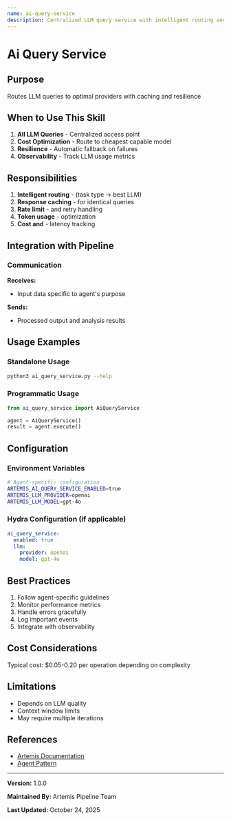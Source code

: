 ```yaml
---
name: ai-query-service
description: Centralized LLM query service with intelligent routing and optimization
---
```


# Ai Query Service

## Purpose

Routes LLM queries to optimal providers with caching and resilience

## When to Use This Skill

1. **All LLM Queries** - Centralized access point
2. **Cost Optimization** - Route to cheapest capable model
3. **Resilience** - Automatic fallback on failures
4. **Observability** - Track LLM usage metrics

## Responsibilities

1. **Intelligent routing** - (task type → best LLM)
2. **Response caching** - for identical queries
3. **Rate limit** - and retry handling
4. **Token usage** - optimization
5. **Cost and** - latency tracking

## Integration with Pipeline

### Communication

**Receives:**
- Input data specific to agent's purpose

**Sends:**
- Processed output and analysis results

## Usage Examples

### Standalone Usage

```bash
python3 ai_query_service.py --help
```

### Programmatic Usage

```python
from ai_query_service import AiQueryService

agent = AiQueryService()
result = agent.execute()
```

## Configuration

### Environment Variables

```bash
# Agent-specific configuration
ARTEMIS_AI_QUERY_SERVICE_ENABLED=true
ARTEMIS_LLM_PROVIDER=openai
ARTEMIS_LLM_MODEL=gpt-4o
```

### Hydra Configuration (if applicable)

```yaml
ai_query_service:
  enabled: true
  llm:
    provider: openai
    model: gpt-4o
```

## Best Practices

1. Follow agent-specific guidelines
2. Monitor performance metrics
3. Handle errors gracefully
4. Log important events
5. Integrate with observability

## Cost Considerations

Typical cost: $0.05-0.20 per operation depending on complexity

## Limitations

- Depends on LLM quality
- Context window limits
- May require multiple iterations

## References

- [Artemis Documentation](../README.md)
- [Agent Pattern](https://en.wikipedia.org/wiki/Software_agent)

---

**Version:** 1.0.0

**Maintained By:** Artemis Pipeline Team

**Last Updated:** October 24, 2025

